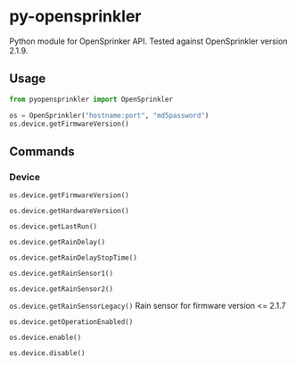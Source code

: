 # py-opensprinkler

Python module for OpenSprinker API. Tested against OpenSprinkler version 2.1.9.

## Usage

```python
from pyopensprinkler import OpenSprinkler

os = OpenSprinkler("hostname:port", "md5password")
os.device.getFirmwareVersion()
```

## Commands

### Device

`os.device.getFirmwareVersion()`

`os.device.getHardwareVersion()`

`os.device.getLastRun()`

`os.device.getRainDelay()`

`os.device.getRainDelayStopTime()`

`os.device.getRainSensor1()`

`os.device.getRainSensor2()`

`os.device.getRainSensorLegacy()`
Rain sensor for firmware version <= 2.1.7

`os.device.getOperationEnabled()`

`os.device.enable()`

`os.device.disable()`
